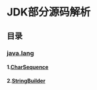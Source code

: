 # JDK部分源码解析
## 目录
### [java.lang](https://github.com/GongchuangSu/JDK_Source_Analyze/tree/master/java.lang)
#### 1.[CharSequence](https://github.com/GongchuangSu/JDK_Source_Analyze/blob/master/java.lang/CharSequence.java)
#### 2.[StringBuilder](https://github.com/GongchuangSu/JDK_Source_Analyze/blob/master/java.lang/StringBuilder.java)
